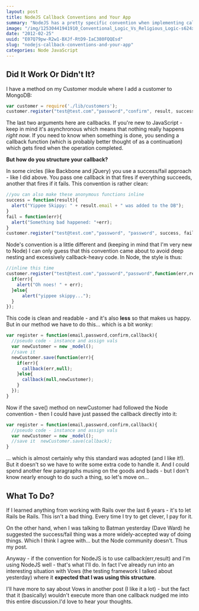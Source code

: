 ```yaml
---
layout: post
title: NodeJS Callback Conventions and Your App
summary: "NodeJS has a pretty specific convention when implementing callbacks in modules - function(err,result). Does this always make sense?"
image: "/img/12530441941910_Conventional_Logic_Vs_Religious_Logic-s624x481-29617-580.jpeg"
date: "2012-02-25"
uuid: "E07Q79pw-R2w1-BXJf-RtD9-IaC380FQQEsd"
slug: "nodejs-callback-conventions-and-your-app"
categories: Node JavaScript
---
```


## Did It Work Or Didn't It?

I have a method on my Customer module where I add a customer to MongoDB:

```javascript
var customer = require('./lib/customers');
customer.register("test@test.com","password","confirm", result, success);
```

The last two arguments here are callbacks. If you're new to JavaScript - keep in mind it's asynchronous which means that nothing really happens _right now_. If you need to know when something is done, you sending a callback function (which is probably better thought of as a continuation) which gets fired when the operation completed.

**But how do you structure your callback?**

In some circles (like Backbone and jQuery) you use a success/fail approach - like I did above. You pass one callback in that fires if everything succeeds, another that fires if it fails. This convention is rather clean:

```javascript
//you can also make these anonymous functions inline
success = function(result){  
  alert("Yippee Skippy: " + result.email + " was added to the DB");
}
fail = function(err){  
  alert("Something bad happened: "+err);
}
customer.register("test@test.com","password", "password", success, fail);
```

Node's convention is a little different and (keeping in mind that I'm very new to Node) I can only guess that this convention came about to avoid deep nesting and excessively callback-heavy code. In Node, the style is thus:

```javascript
//inline this time
customer.register("test@test.com","password","password",function(err,result){  
  if(err){    
    alert("Oh noes! " + err);  
  }else{    
      alert("yippee skippy...");  
  }
});
```

This code is clean and readable - and it's also **less** so that makes us happy. But in our method we have to do this... which is a bit wonky:

```javascript
var register = function(email,password,confirm,callback){   
  //pseudo code - instance and assign vals  
  var newCustomer = new _model();  
  //save it  
  newCustomer.save(function(err){    
    if(err){      
      callback(err,null);    
    }else{      
      callback(null,newCustomer);    
    }      
  });
}
```

Now if the save() method on newCustomer had followed the Node convention - then I could have just passed the callback directly into it:

```javascript
var register = function(email,password,confirm,callback){   
  //pseudo code - instance and assign vals  
  var newCustomer = new _model();  
  //save it  newCustomer.save(callback);
}
```

... which is almost certainly why this standard was adopted (and I like it!). But it doesn't so we have to write some extra code to handle it. And I could spend another few paragraphs musing on the goods and bads - but I don't know nearly enough to do such a thing, so let's move on...

## What To Do?
If I learned anything from working with Rails over the last 6 years - it's to let Rails be Rails. This isn't a bad thing. Every time I try to get clever, I pay for it.

On the other hand, when I was talking to Batman yesterday (Dave Ward) he suggested the success/fail thing was a more widely-accepted way of doing things. Which I think I agree with... but the Node community doesn't. Thus my post.

Anyway - if the convention for NodeJS is to use callback(err,result) and I'm using NodeJS well - that's what I'll do. In fact I've already run into an interesting situation with Vows (the testing framework I talked about yesterday) where it **expected that I was using this structure**.

I'll have more to say about Vows in another post (I like it a lot) - but the fact that it (basically) wouldn't execute more than one callback nudged me into this entire discussion.I'd love to hear your thoughts.
